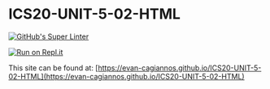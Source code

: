 # ICS20-UNIT-5-02-HTML
[![GitHub's Super Linter](https://github.com/evan-cagiannos/ICS20-UNIT-5-02-HTML/workflows/GitHub's%20Super%20Linter/badge.svg)](https://github.com/evan-cagiannos/ICS20-UNIT-5-02-HTML/actions)

[![Run on Repl.it](https://repl.it/badge/github/evan-cagiannos/ICS20-UNIT-5-02-HTML)](https://repl.it/github/evan-cagiannos/ICS20-UNIT-5-02-HTML)

This site can be found at: [https://evan-cagiannos.github.io/ICS20-UNIT-5-02-HTML](https://evan-cagiannos.github.io/ICS20-UNIT-5-02-HTML)
